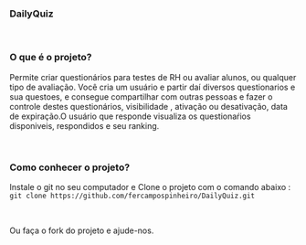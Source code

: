 <b><h3>DailyQuiz</h3></b> <br>
<h3><strong>O que é o projeto?</strong></h3>
<p>Permite criar questionários para testes de RH ou avaliar alunos, ou qualquer tipo de avaliação. Você cria um usuário e partir daí diversos questionarios e sua questoes, e consegue compartilhar com outras pessoas e fazer o controle destes questionários, visibilidade , ativação ou desativação, data de expiração.O usuário que responde visualiza os questionaŕios disponiveis, respondidos e seu ranking.</p><br>
<h3><strong>Como conhecer o projeto?</strong></h3>
<p>Instale o git no seu computador e Clone o projeto com o comando abaixo  : <br>
<code>git clone https://github.com/fercampospinheiro/DailyQuiz.git</code></p>
<br>
<p>Ou faça o fork do projeto e ajude-nos.</p>
